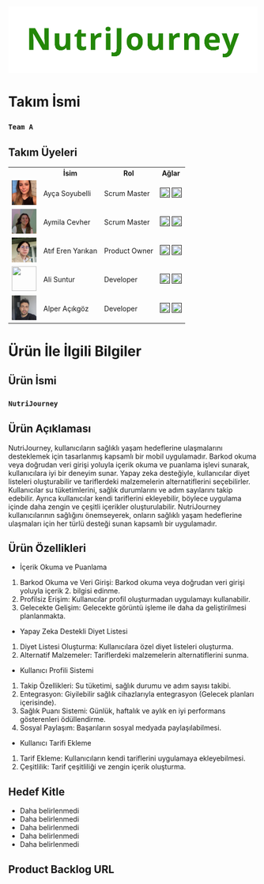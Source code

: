 ![NutriJourney](https://github.com/Akemeyn/group3flutter/blob/main/appFiles/readmeImages/nutriJourney.png)


# Takım İsmi

### **`Team A`**

## Takım Üyeleri
<table>
    <tr>
      <th></th>
      <th>İsim</th>
      <th>Rol</th>
      <th>Ağlar</th>
    </tr>
    <tr>
      <td><img src="appFiles/ourPhotos/aycaPhoto.jpg" width="50" height="50" /></td>
      <td>Ayça Soyubelli</td>
      <td>Scrum Master</td>
      <td>
        <a href="" target="_blank"><img src="" width="20" height="20"/></a>
        <a href="" target="_blank" ><img src="" width="20" height="20" /></a>
      </td>
    </tr>
    <tr>
      <td><img src="appFiles/ourPhotos/aymilaPhoto.jpg" width="50" height="50" /></td>
      <td>Aymila Cevher</td>
      <td>Scrum Master</td>
      <td>
        <a href="" target="_blank"><img src="" width="20" height="20"/></a>
        <a href="" target="_blank"><img src="" width="20" height="20" /></a>
      </td>
    </tr>
    <tr>
      <td><img src="appFiles/ourPhotos/atifPhoto.jpg" width="50" height="50" /></td>
      <td>Atıf Eren Yarıkan</td>
      <td>Product Owner</td>
      <td>
        <a href="" target="_blank"><img src="" width="20" height="20"/></a>
        <a href="" target="_blank"><img src="" width="20" height="20" /></a>
      </td>
    </tr>
    <tr>
      <td><img src="" width="50" height="50" /></td>
      <td>Ali Suntur</td>
      <td>Developer</td>
      <td>
        <a href="" target="_blank"><img src="" width="20" height="20"/></a>
        <a href="" target="_blank"><img src="" width="20" height="20" /></a>
      </td>
    </tr>
    <tr>
      <td><img src="appFiles/ourPhotos/alperPhoto.jpg" width="50" height="50" /></td>
      <td>Alper Açıkgöz</td>
      <td>Developer</td>
      <td>
        <a href="" target="_blank"><img src="" width="20" height="20"/></a>
        <a href="" target="_blank"><img src="" width="20" height="20" /></a>
      </td>
    </tr>
  </table>

# Ürün İle İlgili Bilgiler

## Ürün İsmi

### **`NutriJourney`**

## Ürün Açıklaması

NutriJourney, kullanıcıların sağlıklı yaşam hedeflerine ulaşmalarını desteklemek için tasarlanmış kapsamlı bir mobil uygulamadır. Barkod okuma veya doğrudan veri girişi yoluyla içerik okuma ve puanlama işlevi sunarak, kullanıcılara iyi bir deneyim sunar. Yapay zeka desteğiyle, kullanıcılar diyet listeleri oluşturabilir ve tariflerdeki malzemelerin alternatiflerini seçebilirler. Kullanıcılar su tüketimlerini, sağlık durumlarını ve adım sayılarını takip edebilir. Ayrıca kullanıcılar kendi tariflerini ekleyebilir, böylece uygulama içinde daha zengin ve çeşitli içerikler oluşturulabilir. NutriJourney kullanıcılarının sağlığını önemseyerek, onların sağlıklı yaşam hedeflerine ulaşmaları için her türlü desteği sunan kapsamlı bir uygulamadır.

## Ürün Özellikleri

- İçerik Okuma ve Puanlama
1. Barkod Okuma ve Veri Girişi: Barkod okuma veya doğrudan veri girişi yoluyla içerik 2. bilgisi edinme.
2. Profilsiz Erişim: Kullanıcılar profil oluşturmadan uygulamayı kullanabilir.
3. Gelecekte Gelişim: Gelecekte görüntü işleme ile daha da geliştirilmesi planlanmakta.

- Yapay Zeka Destekli Diyet Listesi
1. Diyet Listesi Oluşturma: Kullanıcılara özel diyet listeleri oluşturma.
2. Alternatif Malzemeler: Tariflerdeki malzemelerin alternatiflerini sunma.

- Kullanıcı Profili Sistemi
1. Takip Özellikleri: Su tüketimi, sağlık durumu ve adım sayısı takibi.
2. Entegrasyon: Giyilebilir sağlık cihazlarıyla entegrasyon (Gelecek planları içerisinde).
3. Sağlık Puanı Sistemi: Günlük, haftalık ve aylık en iyi performans gösterenleri ödüllendirme.
4. Sosyal Paylaşım: Başarıların sosyal medyada paylaşılabilmesi.

- Kullanıcı Tarifi Ekleme
1. Tarif Ekleme: Kullanıcıların kendi tariflerini uygulamaya ekleyebilmesi.
2. Çeşitlilik: Tarif çeşitliliği ve zengin içerik oluşturma.

## Hedef Kitle

- Daha belirlenmedi
- Daha belirlenmedi
- Daha belirlenmedi
- Daha belirlenmedi
- Daha belirlenmedi

## Product Backlog URL


